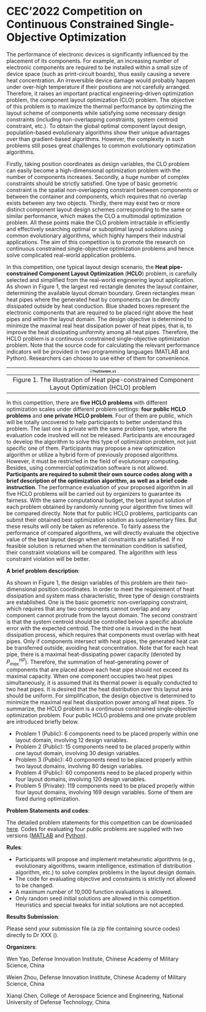 # CEC’2022 Competition on Continuous Constrained Single-Objective Optimization

The performance of electronic devices is significantly influenced by the placement of its components. For example, an increasing number of electronic components are required to be installed within a small size of device space (such as print-circuit boards), thus easily causing a severe heat concentration. An irreversible device damage would probably happen under over-high temperature if their positions are not carefully arranged. Therefore, it raises an important practical engineering-driven optimization problem, the component layout optimization (CLO) problem. The objective of this problem is to maximize the thermal performance by optimizing the layout scheme of components while satisfying some necessary design constraints (including non-overlapping constraints, system centroid constraint, etc.). To obtain the global optimal component layout design, population-based evolutionary algorithms show their unique advantages over than gradient-based algorithms. However, the complexity in such problems still poses great challenges to common evolutionary optimization algorithms. 

Firstly, taking position coordinates as design variables, the CLO problem can easily become a high-dimensional optimization problem with the number of components increases. Secondly, a huge number of complex constraints should be strictly satisfied. One type of basic geometric constraint is the spatial non-overlapping constraint between components or between the container and components, which requires that no overlap exists between any two objects. Thirdly, there may exist two or more distinct component layout design schemes corresponding to the same or similar performance, which makes the CLO a multimodal optimization problem. All these points make the CLO problem intractable in efficiently and effectively searching optimal or suboptimal layout solutions using common evolutionary algorithms, which highly hampers their industrial applications. The aim of this competition is to promote the research on continuous constrained single-objective optimization problems and hence solve complicated real-world application problems.

In this competition, one typical layout design scenario, the **Heat pipe-constrained Component Layout Optimization** (**HCLO**) problem, is carefully selected and simplified from the real-world engineering layout application. As shown in Figure 1, the largest red rectangle denotes the layout container, determining the available layout domain boundary. Green rectangles mean heat pipes where the generated heat by components can be directly dissipated outside by heat conduction. Blue shaded boxes represent the electronic components that are required to be placed right above the heat pipes and within the layout domain. The design objective is determined to minimize the maximal real heat dissipation power of heat pipes, that is, to improve the heat dissipating uniformity among all heat pipes. Therefore, the HCLO problem is a continuous constrained single-objective optimization problem. Note that the source code for calculating the relevant performance indicators will be provided in two programming languages (MATLAB and Python). Researchers can choose to use either of them for convenience.



| <img src="https://gitee.com/ChenXianqi/picbed/raw/master/img/ToyExample_v1.png" alt="ToyExample_v1" style="zoom: 50%;" /> |
| :----------------------------------------------------------: |
| Figure 1.  The illustration of Heat pipe-constrained Component Layout Optimization (HCLO) problem |



In this competition, there are **five HCLO problems** with different optimization scales under different problem settings: **four public HCLO problems** and **one private HCLO problem**. Four of them are public, which will be totally uncovered to help participants to better understand this problem. The last one is private with the same problem type, where the evaluation code involved will not be released. Participants are encouraged to develop the algorithm to solve this type of optimization problem, not just specific one of them. Participants may propose a new optimization algorithm or utilize a hybrid form of previously proposed algorithms. However, it must be restricted in the field of evolutionary computing. Besides, using commercial optimization software is not allowed. **Participants are required to submit their own source codes along with a brief description of the optimization algorithm, as well as a brief code instruction**. The performance evaluation of your proposed algorithm in all five HCLO problems will be carried out by organizers to guarantee its fairness. With the same computational budget, the best layout solution of each problem obtained by randomly running your algorithm five times will be compared directly. Note that for public HCLO problems, participants can submit their obtained best optimization solution as supplementary files. But these results will only be taken as reference. To fairly assess the performance of compared algorithms, we will directly evaluate the objective value of the best layout design when all constraints are satisfied. If no feasible solution is returned when the termination condition is satisfied, their constraint violations will be compared. The algorithm with less constraint violation will be better.

**A brief problem description**: 

As shown in Figure 1, the design variables of this problem are their two-dimensional position coordinates. In order to meet the requirement of heat dissipation and system mass characteristic, three type of design constraints are established. One is the basic geometric non-overlapping constraint, which requires that any two components cannot overlap and any component cannot protrude from the layout domain. The second constraint is that the system centroid should be controlled below a specific absolute error with the expected centroid. The third one is involved in the heat dissipation process, which requires that components must overlap with heat pipes. Only if components intersect with heat pipes, the generated heat can be transferred outside, avoiding heat concentration. Note that for each heat pipe, there is a maximal heat-dissipating power capacity (denoted by $P_{max}^{HP}$). Therefore, the summation of heat-generating power of components that are placed above each heat pipe should not exceed its maximal capacity. When one component occupies two heat pipes simultaneously, it is assumed that its thermal power is equally conducted to two heat pipes. It is desired that the heat distribution over this layout area should be uniform. For simplification, the design objective is determined to minimize the maximal real heat dissipation power among all heat pipes. To summarize, the HCLO problem is a continuous constrained single-objective optimization problem. Four public  HCLO problems and one private problem are introduced briefly below.

- Problem 1 (Public): 6 components need to be placed properly within one layout domain, involving 12 design variables.
- Problem 2 (Public): 15 components need to be placed  properly within one layout domain, involving 30 design variables.
- Problem 3 (Public): 40 components need to be placed properly within two layout domains, involving 80 design variables. 
- Problem 4 (Public): 60 components need to be placed properly within four layout domains, involving 120 design variables.
- Problem 5 (Private): 119 components need to be placed properly within four layout domains, involving 169 design variables. Some of them are fixed during optimization. 

**Problem Statements and codes**: 

The detailed problem statements for this competition can be downloaded [here](). Codes for evaluating four public problems are supplied with two versions ([MATLAB]() and [Python]()).

**Rules**:

- Participants will propose and implement metaheuristic algorithms (e.g., evolutionary algorithms, swarm intelligence, estimation of distribution algorithm, etc.) to solve complex problems in the layout design domain.
- The code for evaluating objective and constraints is strictly not allowed to be changed.
- A maximum number of  10,000 function evaluations is allowed.
- Only random seed initial solutions are allowed in this competition. Heuristics and special tweaks for initial solutions are not accepted.

**Results Submission**:

Please send your submission file (a zip file containing source codes) directly to Dr XXX ().

**Organizers**:

Wen Yao, Defense Innovation Institute, Chinese Academy of Military Science, China

Weien Zhou, Defense Innovation Institute, Chinese Academy of Military Science, China

Xianqi Chen, College of Aerospace Science and Engineering, National University of Defense Technology, China

